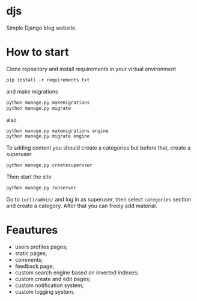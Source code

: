 # djs
Simple Django blog website. 

# How to start
Clone repository and install requirements in your virtual environment
```python
pip install -r requirements.txt
```

and make migrations
```python
python manage.py makemigrations
python manage.py migrate
```

also
```python
python manage.py makemigrations engine
python manage.py migrate engine
```


To adding content you should create a categories but before that, create a superuser
```python
python manage.py createsuperuser
```


Then start the site
```python
python manage.py runserver
```


Go to `(url)/admin/` and log in as superuser, then select `categories` section and create a category.
After that you can freely add material.

# Feautures
* users profiles pages;
* static pages;
* comments;
* feedback page;
* custom search engine based on inverted indexes;
* custom create and edit pages;
* custom notification system;
* custom logging system.
